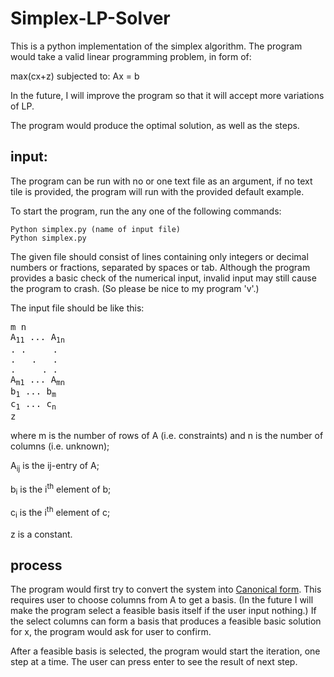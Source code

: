 # Simplex-LP-Solver
This is a python implementation of the simplex algorithm.
The program would take a valid linear programming problem, in form of:

max(cx+z) subjected to:
Ax = b

In the future, I will improve the program so that it will accept more variations of LP.

The program would produce the optimal solution, as well as the steps.



## input:
The program can be run with no or one text file as an argument, if no text tile is provided, the program will run with the provided default example.

To start the program, run the any one of the following commands:

```
Python simplex.py (name of input file)
Python simplex.py 
```

The given file should consist of lines containing only integers or decimal numbers or fractions, separated by spaces or tab. Although the program provides a basic check of the numerical input, invalid input may still cause the program to crash. (So please be nice to my program 'v'.)

The input file should be like this:

<pre>
m n
A<sub>11</sub> ... A<sub>1n</sub> 
. .     .
.   .   .
.     . .
A<sub>m1</sub> ... A<sub>mn</sub> 
b<sub>1</sub> ... b<sub>m</sub>  
c<sub>1</sub> ... c<sub>n</sub>  
z
</pre>

where m is the number of rows of A (i.e. constraints) and n is the number of columns (i.e. unknown);

A<sub>ij</sub> is the ij-entry of A;

b<sub>i</sub> is the i<sup>th</sup> element of b;

c<sub>i</sub> is the i<sup>th</sup> element of c;

z is a constant.

## process
The program would first try to convert the system into [Canonical form](https://en.wikipedia.org/wiki/Canonical_form#:~:text=In%20mathematics%20and%20computer%20science,identified%20in%20a%20unique%20way). This requires user to choose columns from A to get a basis. (In the future I will make the program select a feasible basis itself if the user input nothing.) If the select columns can form a basis that produces a feasible basic solution for x, the program would ask for user to confirm.

After a feasible basis is selected, the program would start the iteration, one step at a time. The user can press enter to see the result of next step.
